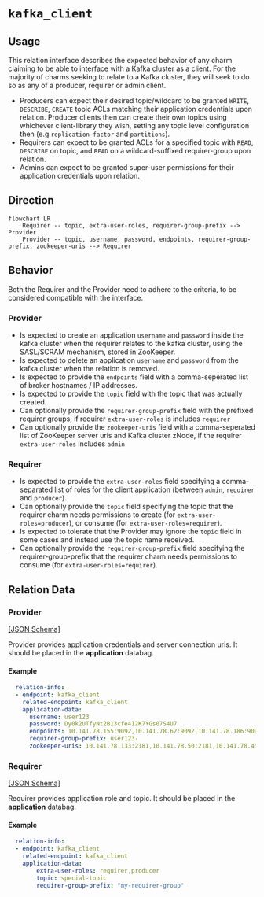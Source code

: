 # `kafka_client`

## Usage

This relation interface describes the expected behavior of any charm claiming to be able to interface with a Kafka cluster as a client. For the majority of charms seeking to relate to a Kafka cluster, they will seek to do so as any of a producer, requirer or admin client.

- Producers can expect their desired topic/wildcard to be granted `WRITE`, `DESCRIBE`, `CREATE` topic ACLs matching their application credentials upon relation. Producer clients then can create their own topics using whichever client-library they wish, setting any topic level configuration then (e.g `replication-factor` and `partitions`).
- Requirers can expect to be granted ACLs for a specified topic with `READ`, `DESCRIBE` on topic, and `READ` on a wildcard-suffixed requirer-group upon relation. 
- Admins can expect to be granted super-user permissions for their application credentials upon relation.

## Direction

```mermaid
flowchart LR
    Requirer -- topic, extra-user-roles, requirer-group-prefix --> Provider
    Provider -- topic, username, password, endpoints, requirer-group-prefix, zookeeper-uris --> Requirer
```

## Behavior

Both the Requirer and the Provider need to adhere to the criteria, to be considered compatible with the interface.

### Provider
- Is expected to create an application `username` and `password` inside the kafka cluster when the requirer relates to the kafka cluster, using the SASL/SCRAM mechanism, stored in ZooKeeper.
- Is expected to delete an application `username` and `password` from the kafka cluster when the relation is removed.
- Is expected to provide the `endpoints` field with a comma-seperated list of broker hostnames / IP addresses.
- Is expected to provide the `topic` field with the topic that was actually created.
- Can optionally provide the `requirer-group-prefix` field with the prefixed requirer groups, if requirer `extra-user-roles` is includes `requirer`
- Can optionally provide the `zookeeper-uris` field with a comma-seperated list of ZooKeeper server uris and Kafka cluster zNode, if the requirer `extra-user-roles` includes `admin`

### Requirer
- Is expected to provide the `extra-user-roles` field specifying a comma-separated list of roles for the client application (between `admin`, `requirer` and `producer`).
- Can optionally provide the `topic` field specifying the topic that the requirer charm needs permissions to create (for `extra-user-roles=producer`), or consume (for `extra-user-roles=requirer`).
- Is expected to tolerate that the Provider may ignore the `topic` field in some cases and instead use the topic name received.
- Can optionally provide the `requirer-group-prefix` field specifying the requirer-group-prefix that the requirer charm needs permissions to consume (for `extra-user-roles=requirer`).

## Relation Data

### Provider

[\[JSON Schema\]](./schemas/provider.json)

Provider provides application credentials and server connection uris. It should be placed in the **application** databag.


#### Example
```yaml
  relation-info:
  - endpoint: kafka_client
    related-endpoint: kafka_client
    application-data:
      username: user123
      password: Dy0k2UTfyNt2B13cfe412K7YGs07S4U7
      endpoints: 10.141.78.155:9092,10.141.78.62:9092,10.141.78.186:9092
      requirer-group-prefix: user123-
      zookeeper-uris: 10.141.78.133:2181,10.141.78.50:2181,10.141.78.45:2181/kafka

```

### Requirer

[\[JSON Schema\]](./schemas/requirer.json)

Requirer provides application role and topic. It should be placed in the **application** databag.

#### Example

```yaml
  relation-info:
  - endpoint: kafka_client
    related-endpoint: kafka_client
    application-data:
        extra-user-roles: requirer,producer
        topic: special-topic
        requirer-group-prefix: "my-requirer-group"
```
